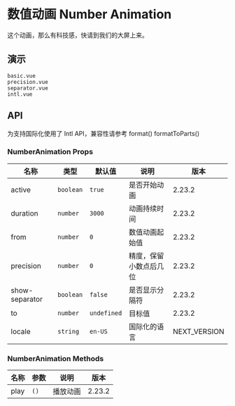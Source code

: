 # 数值动画 Number Animation

这个动画，那么有科技感，快请到我们的大屏上来。

## 演示

```demo
basic.vue
precision.vue
separator.vue
intl.vue
```

## API

<n-alert title="注意" type="warning" style="margin-bottom: 16px;">
  为支持国际化使用了 Intl API，兼容性请参考 
  <n-a href="https://developer.mozilla.org/en-US/docs/Web/JavaScript/Reference/Global_Objects/Intl/NumberFormat/format" target="_blank">format()</n-a>
  <n-a href="https://developer.mozilla.org/en-US/docs/Web/JavaScript/Reference/Global_Objects/Intl/NumberFormat/formatToParts" target="_blank">formatToParts()</n-a>
</n-alert>

### NumberAnimation Props

| 名称 | 类型 | 默认值 | 说明 | 版本 |
| --- | --- | --- | --- | --- |
| active | `boolean` | `true` | 是否开始动画 | 2.23.2 |
| duration | `number` | `3000` | 动画持续时间 | 2.23.2 |
| from | `number` | `0` | 数值动画起始值 | 2.23.2 |
| precision | `number` | `0` | 精度，保留小数点后几位 | 2.23.2 |
| show-separator | `boolean` | `false` | 是否显示分隔符 | 2.23.2 |
| to | `number` | `undefined` | 目标值 | 2.23.2 |
| locale | `string` | `en-US` | 国际化的语言 | NEXT_VERSION |

### NumberAnimation Methods

| 名称 | 参数 | 说明     | 版本   |
| ---- | ---- | -------- | ------ |
| play | `()` | 播放动画 | 2.23.2 |
